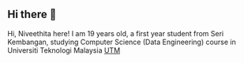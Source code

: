 ## Hi there 👋

Hi, Niveethita here! 
I am 19 years old, a first year student from Seri Kembangan, studying Computer Science (Data Engineering) course in Universiti Teknologi Malaysia [UTM](https://www.utm.my/)
